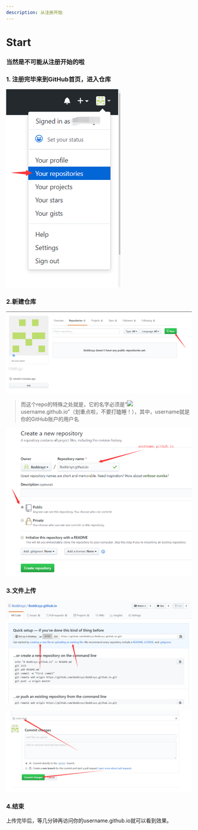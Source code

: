 ```yaml
---
description: 从注册开始
---
```


# Start

### 当然是不可能从注册开始的啦

### 1. 注册完毕来到GitHub首页，进入仓库

![](../.gitbook/assets/1.png)

### 2.新建仓库

![](../.gitbook/assets/2.png)

> 而这个repo的特殊之处就是，它的名字必须是“![](file:///C:\Users\K\AppData\Local\Temp\%W@GJ$ACOF%28TYDYECOKVDYB.png)username.github.io”（划重点啦，不要打瞌睡！），其中，username就是你的GitHub账户的用户名

![&#x2191;&#x6CE8;&#x610F;&#x8FD9;&#x91CC;&#x7684;&#x4ED3;&#x5E93;&#x540D;&#x5B57;&#x2191;](../.gitbook/assets/3.png)

### 3.文件上传

![&#x53EF;&#x4EE5;&#x65B0;&#x5EFA;&#x4E5F;&#x53EF;&#x4EE5;&#x4E0A;&#x4F20;](../.gitbook/assets/4.png)

![&#x4E0A;&#x4F20;&#x5B8C;&#x6BD5;&#x540E;&#x63D0;&#x4EA4;](../.gitbook/assets/5.png)

### 4.结束

上传完毕后，等几分钟再访问你的username.github.io就可以看到效果。

